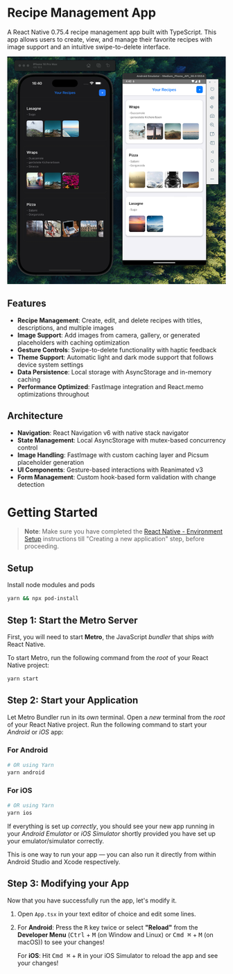 # Recipe Management App

A React Native 0.75.4 recipe management app built with TypeScript. This app allows users to create, view, and manage their favorite recipes with image support and an intuitive swipe-to-delete interface.

![App Screenshots](assets/Screens.png)

## Features

- **Recipe Management**: Create, edit, and delete recipes with titles, descriptions, and multiple images
- **Image Support**: Add images from camera, gallery, or generated placeholders with caching optimization
- **Gesture Controls**: Swipe-to-delete functionality with haptic feedback
- **Theme Support**: Automatic light and dark mode support that follows device system settings
- **Data Persistence**: Local storage with AsyncStorage and in-memory caching
- **Performance Optimized**: FastImage integration and React.memo optimizations throughout

## Architecture

- **Navigation**: React Navigation v6 with native stack navigator
- **State Management**: Local AsyncStorage with mutex-based concurrency control
- **Image Handling**: FastImage with custom caching layer and Picsum placeholder generation
- **UI Components**: Gesture-based interactions with Reanimated v3
- **Form Management**: Custom hook-based form validation with change detection

# Getting Started

>**Note**: Make sure you have completed the [React Native - Environment Setup](https://reactnative.dev/docs/environment-setup) instructions till "Creating a new application" step, before proceeding.



## Setup

Install node modules and pods

```bash
yarn && npx pod-install
```

## Step 1: Start the Metro Server

First, you will need to start **Metro**, the JavaScript _bundler_ that ships _with_ React Native.

To start Metro, run the following command from the _root_ of your React Native project:

```bash
yarn start
```

## Step 2: Start your Application

Let Metro Bundler run in its _own_ terminal. Open a _new_ terminal from the _root_ of your React Native project. Run the following command to start your _Android_ or _iOS_ app:

### For Android

```bash
# OR using Yarn
yarn android
```

### For iOS

```bash
# OR using Yarn
yarn ios
```

If everything is set up _correctly_, you should see your new app running in your _Android Emulator_ or _iOS Simulator_ shortly provided you have set up your emulator/simulator correctly.

This is one way to run your app — you can also run it directly from within Android Studio and Xcode respectively.

## Step 3: Modifying your App

Now that you have successfully run the app, let's modify it.

1. Open `App.tsx` in your text editor of choice and edit some lines.
2. For **Android**: Press the <kbd>R</kbd> key twice or select **"Reload"** from the **Developer Menu** (<kbd>Ctrl</kbd> + <kbd>M</kbd> (on Window and Linux) or <kbd>Cmd ⌘</kbd> + <kbd>M</kbd> (on macOS)) to see your changes!

   For **iOS**: Hit <kbd>Cmd ⌘</kbd> + <kbd>R</kbd> in your iOS Simulator to reload the app and see your changes!
